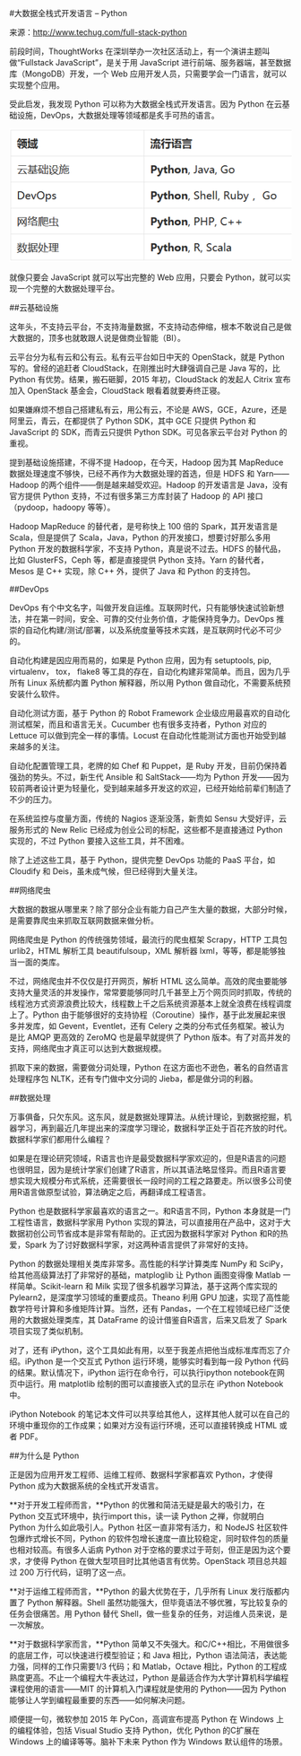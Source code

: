 #大数据全栈式开发语言 – Python

来源：http://www.techug.com/full-stack-python

前段时间，ThoughtWorks 在深圳举办一次社区活动上，有一个演讲主题叫做“Fullstack JavaScript”，是关于用 JavaScript 进行前端、服务器端，甚至数据库（MongoDB）开发，一个 Web 应用开发人员，只需要学会一门语言，就可以实现整个应用。

受此启发，我发现 Python 可以称为大数据全栈式开发语言。因为 Python 在云基础设施，DevOps，大数据处理等领域都是炙手可热的语言。

![](./0images/n00201.png)

就像只要会 JavaScript 就可以写出完整的 Web 应用，只要会 Python，就可以实现一个完整的大数据处理平台。

##云基础设施

这年头，不支持云平台，不支持海量数据，不支持动态伸缩，根本不敢说自己是做大数据的，顶多也就敢跟人说是做商业智能（BI）。

云平台分为私有云和公有云。私有云平台如日中天的 OpenStack，就是 Python 写的。曾经的追赶者 CloudStack，在刚推出时大肆强调自己是 Java 写的，比 Python 有优势。结果，搬石砸脚，2015 年初，CloudStack 的发起人 Citrix 宣布加入 OpenStack 基金会，CloudStack 眼看着就要寿终正寝。

如果嫌麻烦不想自己搭建私有云，用公有云，不论是 AWS，GCE，Azure，还是阿里云，青云，在都提供了 Python SDK，其中 GCE 只提供 Python 和 JavaScript 的 SDK，而青云只提供 Python SDK。可见各家云平台对 Python 的重视。

提到基础设施搭建，不得不提 Hadoop，在今天，Hadoop 因为其 MapReduce 数据处理速度不够快，已经不再作为大数据处理的首选，但是 HDFS 和 Yarn——Hadoop 的两个组件——倒是越来越受欢迎。Hadoop 的开发语言是 Java，没有官方提供 Python 支持，不过有很多第三方库封装了 Hadoop 的 API 接口（pydoop，hadoopy 等等）。

Hadoop MapReduce 的替代者，是号称快上 100 倍的 Spark，其开发语言是 Scala，但是提供了 Scala，Java，Python 的开发接口，想要讨好那么多用 Python 开发的数据科学家，不支持 Python，真是说不过去。HDFS 的替代品，比如 GlusterFS，Ceph 等，都是直接提供 Python 支持。Yarn 的替代者，Mesos 是 C++ 实现，除 C++ 外，提供了 Java 和 Python 的支持包。

##DevOps

DevOps 有个中文名字，叫做开发自运维。互联网时代，只有能够快速试验新想法，并在第一时间，安全、可靠的交付业务价值，才能保持竞争力。DevOps 推崇的自动化构建/测试/部署，以及系统度量等技术实践，是互联网时代必不可少的。

自动化构建是因应用而易的，如果是 Python 应用，因为有 setuptools, pip, virtualenv， tox， flake8 等工具的存在，自动化构建非常简单。而且，因为几乎所有 Linux 系统都内置 Python 解释器，所以用 Python 做自动化，不需要系统预安装什么软件。

自动化测试方面，基于 Python 的 Robot Framework 企业级应用最喜欢的自动化测试框架，而且和语言无关。Cucumber 也有很多支持者，Python 对应的 Lettuce 可以做到完全一样的事情。Locust 在自动化性能测试方面也开始受到越来越多的关注。

自动化配置管理工具，老牌的如 Chef 和 Puppet，是 Ruby 开发，目前仍保持着强劲的势头。不过，新生代 Ansible 和 SaltStack——均为 Python 开发——因为较前两者设计更为轻量化，受到越来越多开发这的欢迎，已经开始给前辈们制造了不少的压力。

在系统监控与度量方面，传统的 Nagios 逐渐没落，新贵如 Sensu 大受好评，云服务形式的 New Relic 已经成为创业公司的标配，这些都不是直接通过 Python 实现的，不过 Python 要接入这些工具，并不困难。

除了上述这些工具，基于 Python，提供完整 DevOps 功能的 PaaS 平台，如 Cloudify 和 Deis，虽未成气候，但已经得到大量关注。

##网络爬虫

大数据的数据从哪里来？除了部分企业有能力自己产生大量的数据，大部分时候，是需要靠爬虫来抓取互联网数据来做分析。

网络爬虫是 Python 的传统强势领域，最流行的爬虫框架 Scrapy，HTTP 工具包 urlib2，HTML 解析工具 beautifulsoup，XML 解析器 lxml，等等，都是能够独当一面的类库。

不过，网络爬虫并不仅仅是打开网页，解析 HTML 这么简单。高效的爬虫要能够支持大量灵活的并发操作，常常要能够同时几千甚至上万个网页同时抓取，传统的线程池方式资源浪费比较大，线程数上千之后系统资源基本上就全浪费在线程调度上了。Python 由于能够很好的支持协程（Coroutine）操作，基于此发展起来很多并发库，如 Gevent，Eventlet，还有 Celery 之类的分布式任务框架。被认为是比 AMQP 更高效的 ZeroMQ 也是最早就提供了 Python 版本。有了对高并发的支持，网络爬虫才真正可以达到大数据规模。

抓取下来的数据，需要做分词处理，Python 在这方面也不逊色，著名的自然语言处理程序包 NLTK，还有专门做中文分词的 Jieba，都是做分词的利器。

##数据处理

万事俱备，只欠东风。这东风，就是数据处理算法。从统计理论，到数据挖掘，机器学习，再到最近几年提出来的深度学习理论，数据科学正处于百花齐放的时代。数据科学家们都用什么编程？

如果是在理论研究领域，R语言也许是最受数据科学家欢迎的，但是R语言的问题也很明显，因为是统计学家们创建了R语言，所以其语法略显怪异。而且R语言要想实现大规模分布式系统，还需要很长一段时间的工程之路要走。所以很多公司使用R语言做原型试验，算法确定之后，再翻译成工程语言。

Python 也是数据科学家最喜欢的语言之一。和R语言不同，Python 本身就是一门工程性语言，数据科学家用 Python 实现的算法，可以直接用在产品中，这对于大数据初创公司节省成本是非常有帮助的。正式因为数据科学家对 Python 和R的热爱，Spark 为了讨好数据科学家，对这两种语言提供了非常好的支持。

Python 的数据处理相关类库非常多。高性能的科学计算类库 NumPy 和 SciPy，给其他高级算法打了非常好的基础，matploglib 让 Python 画图变得像 Matlab 一样简单。Scikit-learn 和 Milk 实现了很多机器学习算法，基于这两个库实现的 Pylearn2，是深度学习领域的重要成员。Theano 利用 GPU 加速，实现了高性能数学符号计算和多维矩阵计算。当然，还有 Pandas，一个在工程领域已经广泛使用的大数据处理类库，其 DataFrame 的设计借鉴自R语言，后来又启发了 Spark 项目实现了类似机制。

对了，还有 iPython，这个工具如此有用，以至于我差点把他当成标准库而忘了介绍。iPython 是一个交互式 Python 运行环境，能够实时看到每一段 Python 代码的结果。默认情况下，iPython 运行在命令行，可以执行ipython notebook在网页中运行。用 matplotlib 绘制的图可以直接嵌入式的显示在 iPython Notebook 中。

iPython Notebook 的笔记本文件可以共享给其他人，这样其他人就可以在自己的环境中重现你的工作成果；如果对方没有运行环境，还可以直接转换成 HTML 或者 PDF。

##为什么是 Python

正是因为应用开发工程师、运维工程师、数据科学家都喜欢 Python，才使得 Python 成为大数据系统的全栈式开发语言。

**对于开发工程师而言，**Python 的优雅和简洁无疑是最大的吸引力，在 Python 交互式环境中，执行import this，读一读 Python 之禅，你就明白 Python 为什么如此吸引人。Python 社区一直非常有活力，和 NodeJS 社区软件包爆炸式增长不同，Python 的软件包增长速度一直比较稳定，同时软件包的质量也相对较高。有很多人诟病 Python 对于空格的要求过于苛刻，但正是因为这个要求，才使得 Python 在做大型项目时比其他语言有优势。OpenStack 项目总共超过 200 万行代码，证明了这一点。

**对于运维工程师而言，**Python 的最大优势在于，几乎所有 Linux 发行版都内置了 Python 解释器。Shell 虽然功能强大，但毕竟语法不够优雅，写比较复杂的任务会很痛苦。用 Python 替代 Shell，做一些复杂的任务，对运维人员来说，是一次解放。

**对于数据科学家而言，**Python 简单又不失强大。和C/C++相比，不用做很多的底层工作，可以快速进行模型验证；和 Java 相比，Python 语法简洁，表达能力强，同样的工作只需要1/3 代码；和 Matlab，Octave 相比，Python 的工程成熟度更高。不止一个编程大牛表达过，Python 是最适合作为大学计算机科学编程课程使用的语言——MIT 的计算机入门课程就是使用的 Python——因为 Python 能够让人学到编程最重要的东西——如何解决问题。

顺便提一句，微软参加 2015 年 PyCon，高调宣布提高 Python 在 Windows 上的编程体验，包括 Visual Studio 支持 Python，优化 Python 的C扩展在 Windows 上的编译等等。脑补下未来 Python 作为 Windows 默认组件的场景。